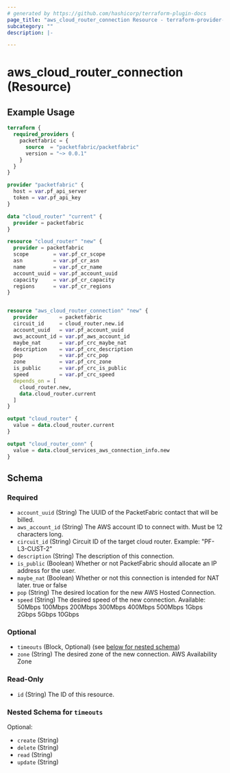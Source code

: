 ```yaml
---
# generated by https://github.com/hashicorp/terraform-plugin-docs
page_title: "aws_cloud_router_connection Resource - terraform-provider-packetfabric"
subcategory: ""
description: |-

---
```


# aws_cloud_router_connection (Resource)



## Example Usage

```terraform
terraform {
  required_providers {
    packetfabric = {
      source  = "packetfabric/packetfabric"
      version = "~> 0.0.1"
    }
  }
}

provider "packetfabric" {
  host = var.pf_api_server
  token = var.pf_api_key
}

data "cloud_router" "current" {
  provider = packetfabric
}

resource "cloud_router" "new" {
  provider = packetfabric
  scope        = var.pf_cr_scope
  asn          = var.pf_cr_asn
  name         = var.pf_cr_name
  account_uuid = var.pf_account_uuid
  capacity     = var.pf_cr_capacity
  regions      = var.pf_cr_regions
}


resource "aws_cloud_router_connection" "new" {
  provider       = packetfabric
  circuit_id     = cloud_router.new.id
  account_uuid   = var.pf_account_uuid
  aws_account_id = var.pf_aws_account_id
  maybe_nat      = var.pf_crc_maybe_nat
  description    = var.pf_crc_description
  pop            = var.pf_crc_pop
  zone           = var.pf_crc_zone
  is_public      = var.pf_crc_is_public
  speed          = var.pf_crc_speed
  depends_on = [
    cloud_router.new,
    data.cloud_router.current
  ]
}

output "cloud_router" {
  value = data.cloud_router.current
}

output "cloud_router_conn" {
  value = data.cloud_services_aws_connection_info.new
}
```

## Schema

### Required

- `account_uuid` (String) The UUID of the PacketFabric contact that will be billed.
- `aws_account_id` (String) The AWS account ID to connect with. Must be 12 characters long.
- `circuit_id` (String) Circuit ID of the target cloud router.
		 Example: "PF-L3-CUST-2"
- `description` (String) The description of this connection.
- `is_public` (Boolean) Whether or not PacketFabric should allocate an IP address for the user.
- `maybe_nat` (Boolean) Whether or not this connection is intended for NAT later.
		 true or false
- `pop` (String) The desired location for the new AWS Hosted Connection.
- `speed` (String) The desired speed of the new connection.
		 Available: 50Mbps 100Mbps 200Mbps 300Mbps 400Mbps 500Mbps 1Gbps 2Gbps 5Gbps 10Gbps

### Optional

- `timeouts` (Block, Optional) (see [below for nested schema](#nestedblock--timeouts))
- `zone` (String) The desired zone of the new connection. AWS Availability Zone

### Read-Only

- `id` (String) The ID of this resource.

<a id="nestedblock--timeouts"></a>
### Nested Schema for `timeouts`

Optional:

- `create` (String)
- `delete` (String)
- `read` (String)
- `update` (String)
